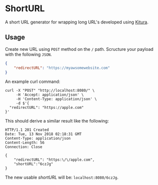 # ShortURL

A short URL generator for wrapping long URL's developed using [Kitura](https://github.com/IBM-Swift/Kitura). 

## Usage

Create new URL using `POST` method on the `/` path.
Scructure your payload with the following `JSON`.
```JSON
{
	"redirectURL": "https://myawsomewebsite.com"
}
```

An example curl command:

```
curl -X "POST" "http://localhost:8080/" \
     -H 'Accept: application/json' \
     -H 'Content-Type: application/json' \
     -d $'{
  "redirectURL": "https://apple.com"
}'
```

This should derive a similar result like the following: 

```
HTTP/1.1 201 Created
Date: Tue, 13 Nov 2018 02:18:31 GMT
Content-Type: application/json
Content-Length: 56
Connection: Close

{
    "redirectURL": "https:\/\/apple.com",
    "shortURL":"6czJg"
}
```

The new usable *shortURL* will be: `localhost:8080/6czJg`.
